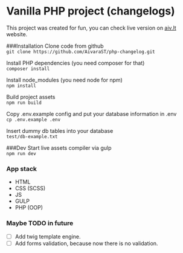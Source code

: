 # Vanilla PHP project (changelogs)
This project was created for fun, you can check live version on [aiv.lt](https://aiv.lt/changelogs) website.

###Installation
Clone code from github  
`git clone https://github.com/AivaraST/php-changelog.git`

Install PHP dependencies (you need composer for that)  
`composer install`

Install node_modules (you need node for npm)   
`npm install`

Build project assets  
`npm run build`

Copy .env.example config and put your database information in .env    
`cp .env.example .env`

Insert dummy db tables into your database  
`test/db-example.txt`

###Dev
Start live assets compiler via gulp  
`npm run dev`

### App stack
- HTML
- CSS (SCSS)
- JS
- GULP
- PHP (OOP)

### Maybe TODO in future
- [ ] Add twig template engine.
- [ ] Add forms validation, because now there is no validation.
